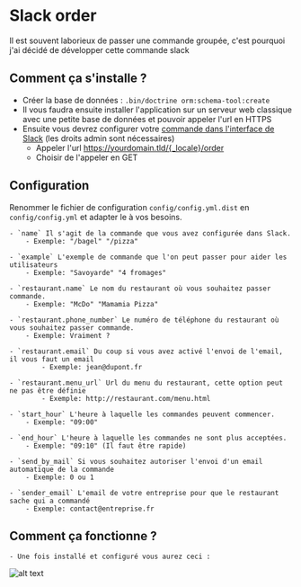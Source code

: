 # Slack order

Il est souvent laborieux de passer une commande groupée, c'est pourquoi j'ai décidé de développer cette commande slack

## Comment ça s'installe ?

* Créer la base de données : `.bin/doctrine orm:schema-tool:create`
* Il vous faudra ensuite installer l'application sur un serveur web classique avec une petite base de données et pouvoir appeler l'url en HTTPS
* Ensuite vous devrez configurer votre [commande dans l'interface de Slack](https://my.slack.com/services/new/slash-commands) (les droits admin sont nécessaires)
    * Appeler l'url https://yourdomain.tld/{_locale}/order
    * Choisir de l'appeler en GET

## Configuration

Renommer le fichier de configuration `config/config.yml.dist` en `config/config.yml` et adapter le à vos besoins.

    - `name` Il s'agit de la commande que vous avez configurée dans Slack. 
        - Exemple: "/bagel" "/pizza"

    - `example` L'exemple de commande que l'on peut passer pour aider les utilisateurs 
        - Exemple: "Savoyarde" "4 fromages"

    - `restaurant.name` Le nom du restaurant où vous souhaitez passer commande.
        - Exemple: "McDo" "Mamamia Pizza"
 
    - `restaurant.phone_number` Le numéro de téléphone du restaurant où vous souhaitez passer commande.
        - Exemple: Vraiment ?
        
    - `restaurant.email` Du coup si vous avez activé l'envoi de l'email, il vous faut un email
            - Exemple: jean@dupont.fr
            
    - `restaurant.menu_url` Url du menu du restaurant, cette option peut ne pas être définie
            - Exemple: http://restaurant.com/menu.html
                
    - `start_hour` L'heure à laquelle les commandes peuvent commencer.
        - Exemple: "09:00"
            
    - `end_hour` L'heure à laquelle les commandes ne sont plus acceptées.
        - Exemple: "09:10" (Il faut être rapide)
            
    - `send_by_mail` Si vous souhaitez autoriser l'envoi d'un email automatique de la commande
        - Exemple: 0 ou 1

    - `sender_email` L'email de votre entreprise pour que le restaurant sache qui a commandé
        - Exemple: contact@entreprise.fr

## Comment ça fonctionne ?

    - Une fois installé et configuré vous aurez ceci :

![alt text](https://www.devexcuses.fr/images/slack-order.jpg "Exemple")

